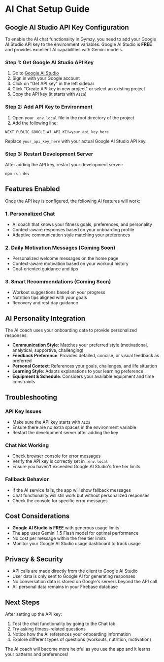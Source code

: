 # AI Chat Setup Guide

## Google AI Studio API Key Configuration

To enable the AI chat functionality in Gymzy, you need to add your Google AI Studio API key to the environment variables. Google AI Studio is **FREE** and provides excellent AI capabilities with Gemini models.

### Step 1: Get Google AI Studio API Key

1. Go to [Google AI Studio](https://aistudio.google.com/)
2. Sign in with your Google account
3. Click on "Get API key" in the left sidebar
4. Click "Create API key in new project" or select an existing project
5. Copy the API key (it starts with `AIza`)

### Step 2: Add API Key to Environment

1. Open your `.env.local` file in the root directory of the project
2. Add the following line:

```
NEXT_PUBLIC_GOOGLE_AI_API_KEY=your_api_key_here
```

Replace `your_api_key_here` with your actual Google AI Studio API key.

### Step 3: Restart Development Server

After adding the API key, restart your development server:

```bash
npm run dev
```

## Features Enabled

Once the API key is configured, the following AI features will work:

### 1. Personalized Chat
- AI coach that knows your fitness goals, preferences, and personality
- Context-aware responses based on your onboarding profile
- Adaptive communication style matching your preferences

### 2. Daily Motivation Messages (Coming Soon)
- Personalized welcome messages on the home page
- Context-aware motivation based on your workout history
- Goal-oriented guidance and tips

### 3. Smart Recommendations (Coming Soon)
- Workout suggestions based on your progress
- Nutrition tips aligned with your goals
- Recovery and rest day guidance

## AI Personality Integration

The AI coach uses your onboarding data to provide personalized responses:

- **Communication Style**: Matches your preferred style (motivational, analytical, supportive, challenging)
- **Feedback Preference**: Provides detailed, concise, or visual feedback as preferred
- **Personal Context**: References your goals, challenges, and life situation
- **Learning Style**: Adapts explanations to your learning preference
- **Equipment & Schedule**: Considers your available equipment and time constraints

## Troubleshooting

### API Key Issues
- Make sure the API key starts with `AIza`
- Ensure there are no extra spaces in the environment variable
- Restart the development server after adding the key

### Chat Not Working
- Check browser console for error messages
- Verify the API key is correctly set in `.env.local`
- Ensure you haven&apos;t exceeded Google AI Studio&apos;s free tier limits

### Fallback Behavior
- If the AI service fails, the app will show fallback messages
- Chat functionality will still work but without personalized responses
- Check the console for specific error messages

## Cost Considerations

- **Google AI Studio is FREE** with generous usage limits
- The app uses Gemini 1.5 Flash model for optimal performance
- No cost per message within the free tier limits
- Monitor your Google AI Studio usage dashboard to track usage

## Privacy & Security

- API calls are made directly from the client to Google AI Studio
- User data is only sent to Google AI for generating responses
- No conversation data is stored on Google&apos;s servers beyond the API call
- All personal data remains in your Firebase database

## Next Steps

After setting up the API key:

1. Test the chat functionality by going to the Chat tab
2. Try asking fitness-related questions
3. Notice how the AI references your onboarding information
4. Explore different types of questions (workouts, nutrition, motivation)

The AI coach will become more helpful as you use the app and it learns your patterns and preferences!
